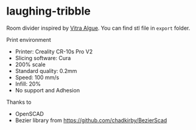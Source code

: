 # laughing-tribble
Room divider inspired by [Vitra Algue](https://www.vitra.com/en-us/living/product/details/algue). You can find stl file in `export` folder. 

Print environment 
 * Printer: Creality CR-10s Pro V2 
 * Slicing software: Cura
  * 200% scale 
  * Standard quality: 0.2mm
  * Speed: 100 mm/s
  * Infill: 20%
  * No support and Adhesion 
  
Thanks to 
 * OpenSCAD 
 * Bezier library from https://github.com/chadkirby/BezierScad
